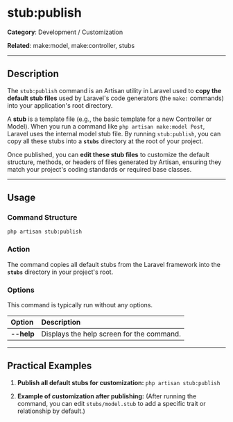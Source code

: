 # stub:publish

**Category**: Development / Customization

**Related**: make:model, make:controller, stubs

---

## Description

The `stub:publish` command is an Artisan utility in Laravel used to **copy the default stub files** used by Laravel's code generators (the `make:` commands) into your application's root directory.

A **stub** is a template file (e.g., the basic template for a new Controller or Model). When you run a command like `php artisan make:model Post`, Laravel uses the internal model stub file. By running `stub:publish`, you can copy all these stubs into a **`stubs`** directory at the root of your project.

Once published, you can **edit these stub files** to customize the default structure, methods, or headers of files generated by Artisan, ensuring they match your project's coding standards or required base classes.

---

## Usage

### Command Structure

`php artisan stub:publish`

### Action

The command copies all default stubs from the Laravel framework into the **`stubs`** directory in your project's root.

### Options

This command is typically run without any options.

| Option | Description |
| :--- | :--- |
| **--help** | Displays the help screen for the command. |

---

## Practical Examples

1.  **Publish all default stubs for customization:**
    `php artisan stub:publish`

2.  **Example of customization after publishing:**
    (After running the command, you can edit `stubs/model.stub` to add a specific trait or relationship by default.)
